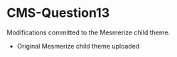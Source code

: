 # CMS-Question13
Modifications committed to the Mesmerize child theme.
- Original Mesmerize child theme uploaded
